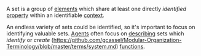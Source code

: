 A set is a group of [elements](https://github.com/gcassel/Modular-Organization-Terminology/blob/master/terms/element.md) which share at least one directly *identified* [property](https://github.com/gcassel/Modular-Organization-Terminology/blob/master/terms/property.md) within an identifiable [context](https://github.com/gcassel/Modular-Organization-Terminology/blob/master/terms/context.md).

An endless variety of sets could be identified, so it's important to focus on identifying valuable sets.  [Agents](https://github.com/gcassel/Modular-Organization-Terminology/blob/master/terms/agent.md) often focus on [describing](https://github.com/gcassel/Modular-Organization-Terminology/blob/master/terms/description.md) sets which *identify* or *create* (https://github.com/gcassel/Modular-Organization-Terminology/blob/master/terms/system.md) [functions](https://github.com/gcassel/Modular-Organization-Terminology/blob/master/terms/function.md). 
